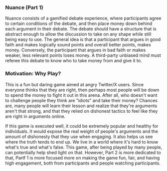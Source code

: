 ### Nuance (Part 1)

Nuance consists of a gamified debate experience, where participants agree to certain conditions of the debate, and then place money down behind each argument in their debate. The debate should have a structure that is abstract enough to allow the discussion to take on any shape while still being easy to use. The general idea is that a participant that argues in good faith and makes logically sound points and overall better points, makes money. Conversely, the participant that argues in bad faith or makes weaker, less relevant points loses money. A third-party unbiased mind must referee this debate to know who to take money from and give it to.

### Motivation: Why Play?

This is a fun but daring game aimed at angry Twitter/X users. Since everyone thinks that they are right, then perhaps most people will be down to spend the money to fight it out in this arena. After all, who doesn't  want to challenge people they think are "idiots" and take their money? Chances are, many people will learn their lesson and realize that they're arguments aren't that strong, and that they relied on dishonest tactics to feel like they are right in arguments online.

If this game is executed well, it could be extremely popular and healthy for individuals. It would expose the real weight of people's arguments and the amount of dishonesty that they use when engaging. It also helps us see where the truth tends to end up. We live in a world where it's hard to know what's true and what's false. This game, after being played by many people, can potentially help shed light on that. However, Part 2 is more dedicated to that, Partf 1 is more focused more on making the game fun, fair, and having high engagement, both from participants and people watching participants.
